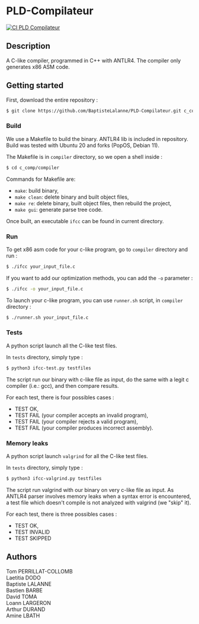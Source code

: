 # PLD-Compilateur
[![CI PLD Compilateur](https://github.com/BaptisteLalanne/PLD-Compilateur/actions/workflows/ci.yml/badge.svg?branch=master)](https://github.com/BaptisteLalanne/PLD-Compilateur/actions/workflows/ci.yml)
## Description

A C-like compiler, programmed in C++ with ANTLR4. The compiler only generates x86 ASM code.

## Getting started

First, download the entire repository :
```sh
$ git clone https://github.com/BaptisteLalanne/PLD-Compilateur.git c_comp
```

### Build

We use a Makefile to build the binary. ANTLR4 lib is included in repository. \
Build was tested with Ubuntu 20 and forks (PopOS, Debian 11).

The Makefile is in `compiler` directory, so we open a shell inside :
```sh
$ cd c_comp/compiler
```

Commands for Makefile are:
- `make`: build binary,
- `make clean`: delete binary and built object files,
- `make re`: delete binary, built object files, then rebuild the project,
- `make gui`: generate parse tree code.

Once built, an executable `ifcc` can be found in current directory.

### Run

To get x86 asm code for your c-like program, go to `compiler` directory and run :
```sh
$ ./ifcc your_input_file.c 
```

If you want to add our optimization methods, you can add the `-o` parameter :
```sh
$ ./ifcc -o your_input_file.c 
```

To launch your c-like program, you can use `runner.sh` script, in `compiler` directory :
```sh
$ ./runner.sh your_input_file.c
```

### Tests

A python script launch all the C-like test files.

In `tests` directory, simply type :
```sh
$ python3 ifcc-test.py testfiles
```

The script run our binary with c-like file as input, do the same with a legit c compiler (i.e.: gcc), and then compare results.

For each test, there is four possibles cases :
- TEST OK,
- TEST FAIL (your compiler accepts an invalid program),
- TEST FAIL (your compiler rejects a valid program),
- TEST FAIL (your compiler produces incorrect assembly).

### Memory leaks

A python script launch `valgrind` for all the C-like test files.

In `tests` directory, simply type :
```sh
$ python3 ifcc-valgrind.py testfiles
```

The script run valgrind with our binary on very c-like file as input. As ANTLR4 parser involves memory leaks when a syntax error is encountered, a test file which doesn't compile is not analyzed with valgrind (we "skip" it).

For each test, there is three possibles cases :
- TEST OK,
- TEST INVALID
- TEST SKIPPED

## Authors

Tom PERRILLAT-COLLOMB \
Laetitia DODO \
Baptiste LALANNE \
Bastien BARBE \
David TOMA \
Loann LARGERON \
Arthur DURAND \
Amine LBATH


